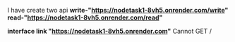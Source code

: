 I have create two api 
   **write-"https://nodetask1-8vh5.onrender.com/write"**
   **read-"https://nodetask1-8vh5.onrender.com/read"**

**interface link "https://nodetask1-8vh5.onrender.com"**
  Cannot GET /
